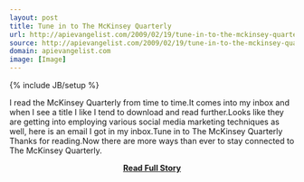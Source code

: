 ```yaml
---
layout: post
title: Tune in to The McKinsey Quarterly
url: http://apievangelist.com/2009/02/19/tune-in-to-the-mckinsey-quarterly/
source: http://apievangelist.com/2009/02/19/tune-in-to-the-mckinsey-quarterly/
domain: apievangelist.com
image: [Image]
---
```

{% include JB/setup %}<p>I read the McKinsey Quarterly from time to time.It comes into my inbox and when I see a title I like I tend to download and read further.Looks like they are getting into employing various social media marketing techniques as well, here is an email I got in my inbox.Tune in to The McKinsey Quarterly
Thanks for reading.Now there are more ways than ever to stay connected to The McKinsey Quarterly.</p>
<center><p><a href="http://apievangelist.com/2009/02/19/tune-in-to-the-mckinsey-quarterly/" style='padding:25px; font-sze:18px; font-weight: bold;'>Read Full Story</a></p></center>
